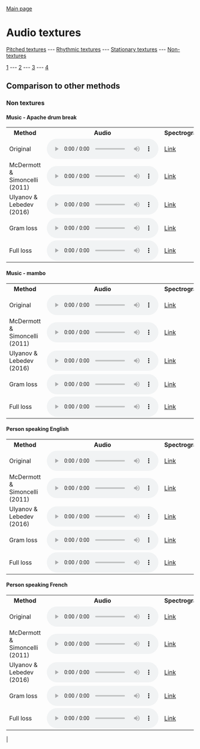 [Main page](README.md)

# Audio textures

[Pitched textures](pitched_textures.md) --- [Rhythmic textures](rhythmic_textures.md) --- [Stationary textures](stationary_textures.md) --- [Non-textures](non_textures.md)

[1](non_textures/1/index.md) --- [2](non_textures/2/index.md) --- [3](non_textures/3/index.md) --- [4](non_textures/4/index.md)

## Comparison to other methods

### Non textures

#### Music - Apache drum break

<center>
<table>

<tr>
  <th>Method</th>
  <th>Audio</th>
  <th>Spectrogram</th>
</tr>

<tr>
<td>Original</td>
<td>
  <audio controls>
    <source src="assets/baselines/original/Music_-_Apache_drum_break.ogg">
    <source src="assets/baselines/original/Music_-_Apache_drum_break.mp3">
    <source src="assets/baselines/original/Music_-_Apache_drum_break.wav">
  </audio>
</td>
<td>
  <a href="assets/baselines/original/Music_-_Apache_drum_break.png">Link</a>
</td>
</tr>

<tr>
<td>McDermott & Simoncelli (2011)</td>
<td>
  <audio controls>
    <source src="assets/baselines/mcdermott/Music_-_Apache_drum_break.ogg">
    <source src="assets/baselines/mcdermott/Music_-_Apache_drum_break.mp3">
    <source src="assets/baselines/mcdermott/Music_-_Apache_drum_break.wav">
  </audio>
</td>
<td>
  <a href="assets/baselines/mcdermott/Music_-_Apache_drum_break.png">Link</a>
</td>
</tr>

<tr>
<td>Ulyanov & Lebedev (2016)</td>
<td>
  <audio controls>
    <source src="assets/baselines/ulyanov/Music_-_Apache_drum_break.ogg">
    <source src="assets/baselines/ulyanov/Music_-_Apache_drum_break.mp3">
    <source src="assets/baselines/ulyanov/Music_-_Apache_drum_break.wav">
  </audio>
</td>
<td>
  <a href="assets/baselines/ulyanov/Music_-_Apache_drum_break.png">Link</a>
</td>
</tr>

<tr>
<td>Gram loss</td>
<td>
  <audio controls>
    <source src="assets/baselines/gram/Music_-_Apache_drum_break.ogg">
    <source src="assets/baselines/gram/Music_-_Apache_drum_break.mp3">
    <source src="assets/baselines/gram/Music_-_Apache_drum_break.wav">
  </audio>
</td>
<td>
  <a href="assets/baselines/gram/Music_-_Apache_drum_break.png">Link</a>
</td>
</tr>

<tr>
<td>Full loss</td>
<td>
  <audio controls>
    <source src="assets/baselines/full_loss/Music_-_Apache_drum_break.ogg">
    <source src="assets/baselines/full_loss/Music_-_Apache_drum_break.mp3">
    <source src="assets/baselines/full_loss/Music_-_Apache_drum_break.wav">
  </audio>
</td>
<td>
  <a href="assets/baselines/full_loss/Music_-_Apache_drum_break.png">Link</a>
</td>
</tr>

</table>
</center>

#### Music - mambo

<center>
<table>

<tr>
  <th>Method</th>
  <th>Audio</th>
  <th>Spectrogram</th>
</tr>

<tr>
<td>Original</td>
<td>
  <audio controls>
    <source src="assets/baselines/original/Music_-_mambo.ogg">
    <source src="assets/baselines/original/Music_-_mambo.mp3">
    <source src="assets/baselines/original/Music_-_mambo.wav">
  </audio>
</td>
<td>
  <a href="assets/baselines/original/Music_-_mambo.png">Link</a>
</td>
</tr>

<tr>
<td>McDermott & Simoncelli (2011)</td>
<td>
  <audio controls>
    <source src="assets/baselines/mcdermott/Music_-_mambo.ogg">
    <source src="assets/baselines/mcdermott/Music_-_mambo.mp3">
    <source src="assets/baselines/mcdermott/Music_-_mambo.wav">
  </audio>
</td>
<td>
  <a href="assets/baselines/mcdermott/Music_-_mambo.png">Link</a>
</td>
</tr>

<tr>
<td>Ulyanov & Lebedev (2016)</td>
<td>
  <audio controls>
    <source src="assets/baselines/ulyanov/Music_-_mambo.ogg">
    <source src="assets/baselines/ulyanov/Music_-_mambo.mp3">
    <source src="assets/baselines/ulyanov/Music_-_mambo.wav">
  </audio>
</td>
<td>
  <a href="assets/baselines/ulyanov/Music_-_mambo.png">Link</a>
</td>
</tr>

<tr>
<td>Gram loss</td>
<td>
  <audio controls>
    <source src="assets/baselines/gram/Music_-_mambo.ogg">
    <source src="assets/baselines/gram/Music_-_mambo.mp3">
    <source src="assets/baselines/gram/Music_-_mambo.wav">
  </audio>
</td>
<td>
  <a href="assets/baselines/gram/Music_-_mambo.png">Link</a>
</td>
</tr>

<tr>
<td>Full loss</td>
<td>
  <audio controls>
    <source src="assets/baselines/full_loss/Music_-_mambo.ogg">
    <source src="assets/baselines/full_loss/Music_-_mambo.mp3">
    <source src="assets/baselines/full_loss/Music_-_mambo.wav">
  </audio>
</td>
<td>
  <a href="assets/baselines/full_loss/Music_-_mambo.png">Link</a>
</td>
</tr>

</table>
</center>

#### Person speaking English

<center>
<table>

<tr>
  <th>Method</th>
  <th>Audio</th>
  <th>Spectrogram</th>
</tr>

<tr>
<td>Original</td>
<td>
  <audio controls>
    <source src="assets/baselines/original/Person_speaking_English.ogg">
    <source src="assets/baselines/original/Person_speaking_English.mp3">
    <source src="assets/baselines/original/Person_speaking_English.wav">
  </audio>
</td>
<td>
  <a href="assets/baselines/original/Person_speaking_English.png">Link</a>
</td>
</tr>

<tr>
<td>McDermott & Simoncelli (2011)</td>
<td>
  <audio controls>
    <source src="assets/baselines/mcdermott/Person_speaking_English.ogg">
    <source src="assets/baselines/mcdermott/Person_speaking_English.mp3">
    <source src="assets/baselines/mcdermott/Person_speaking_English.wav">
  </audio>
</td>
<td>
  <a href="assets/baselines/mcdermott/Person_speaking_English.png">Link</a>
</td>
</tr>

<tr>
<td>Ulyanov & Lebedev (2016)</td>
<td>
  <audio controls>
    <source src="assets/baselines/ulyanov/Person_speaking_English.ogg">
    <source src="assets/baselines/ulyanov/Person_speaking_English.mp3">
    <source src="assets/baselines/ulyanov/Person_speaking_English.wav">
  </audio>
</td>
<td>
  <a href="assets/baselines/ulyanov/Person_speaking_English.png">Link</a>
</td>
</tr>

<tr>
<td>Gram loss</td>
<td>
  <audio controls>
    <source src="assets/baselines/gram/Person_speaking_English.ogg">
    <source src="assets/baselines/gram/Person_speaking_English.mp3">
    <source src="assets/baselines/gram/Person_speaking_English.wav">
  </audio>
</td>
<td>
  <a href="assets/baselines/gram/Person_speaking_English.png">Link</a>
</td>
</tr>

<tr>
<td>Full loss</td>
<td>
  <audio controls>
    <source src="assets/baselines/full_loss/Person_speaking_English.ogg">
    <source src="assets/baselines/full_loss/Person_speaking_English.mp3">
    <source src="assets/baselines/full_loss/Person_speaking_English.wav">
  </audio>
</td>
<td>
  <a href="assets/baselines/full_loss/Person_speaking_English.png">Link</a>
</td>
</tr>

</table>
</center>

#### Person speaking French

<center>
<table>

<tr>
  <th>Method</th>
  <th>Audio</th>
  <th>Spectrogram</th>
</tr>

<tr>
<td>Original</td>
<td>
  <audio controls>
    <source src="assets/baselines/original/Person_speaking_French.ogg">
    <source src="assets/baselines/original/Person_speaking_French.mp3">
    <source src="assets/baselines/original/Person_speaking_French.wav">
  </audio>
</td>
<td>
  <a href="assets/baselines/original/Person_speaking_French.png">Link</a>
</td>
</tr>

<tr>
<td>McDermott & Simoncelli (2011)</td>
<td>
  <audio controls>
    <source src="assets/baselines/mcdermott/Person_speaking_French.ogg">
    <source src="assets/baselines/mcdermott/Person_speaking_French.mp3">
    <source src="assets/baselines/mcdermott/Person_speaking_French.wav">
  </audio>
</td>
<td>
  <a href="assets/baselines/mcdermott/Person_speaking_French.png">Link</a>
</td>
</tr>

<tr>
<td>Ulyanov & Lebedev (2016)</td>
<td>
  <audio controls>
    <source src="assets/baselines/ulyanov/Person_speaking_French.ogg">
    <source src="assets/baselines/ulyanov/Person_speaking_French.mp3">
    <source src="assets/baselines/ulyanov/Person_speaking_French.wav">
  </audio>
</td>
<td>
  <a href="assets/baselines/ulyanov/Person_speaking_French.png">Link</a>
</td>
</tr>

<tr>
<td>Gram loss</td>
<td>
  <audio controls>
    <source src="assets/baselines/gram/Person_speaking_French.ogg">
    <source src="assets/baselines/gram/Person_speaking_French.mp3">
    <source src="assets/baselines/gram/Person_speaking_French.wav">
  </audio>
</td>
<td>
  <a href="assets/baselines/gram/Person_speaking_French.png">Link</a>
</td>
</tr>

<tr>
<td>Full loss</td>
<td>
  <audio controls>
    <source src="assets/baselines/full_loss/Person_speaking_French.ogg">
    <source src="assets/baselines/full_loss/Person_speaking_French.mp3">
    <source src="assets/baselines/full_loss/Person_speaking_French.wav">
  </audio>
</td>
<td>
  <a href="assets/baselines/full_loss/Person_speaking_French.png">Link</a>
</td>
</tr>

</table>
</center>

 | 